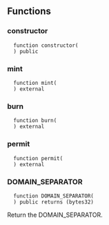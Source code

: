 


## Functions
### constructor
```solidity
  function constructor(
  ) public
```




### mint
```solidity
  function mint(
  ) external
```




### burn
```solidity
  function burn(
  ) external
```




### permit
```solidity
  function permit(
  ) external
```




### DOMAIN_SEPARATOR
```solidity
  function DOMAIN_SEPARATOR(
  ) public returns (bytes32)
```

Return the DOMAIN_SEPARATOR.


